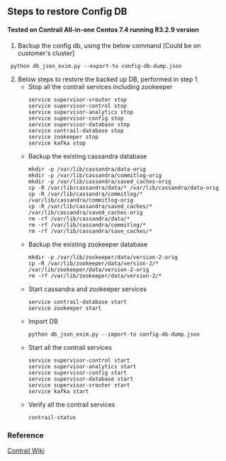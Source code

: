 ## Steps to restore Config DB 
#### Tested on Contrail All-in-one Centos 7.4 running R3.2.9 version

1. Backup the config db, using the below command [Could be on customer's cluster]
```
 python db_json_exim.py --export-to config-db-dump.json
```
2. Below steps to restore the backed up DB, performed in step 1.
    -   Stop all the contrail services including zookeeper
        ```
        service supervisor-vrouter stop
        service supervisor-control stop
        service supervisor-analytics stop
        service supervisor-config stop
        service supervisor-database stop
        service contrail-database stop
        service zookeeper stop
        service kafka stop
        ```
    -   Backup the existing cassandra database
        ```
        mkdir -p /var/lib/cassandra/data-orig
        mkdir -p /var/lib/cassandra/commitlog-orig
        mkdir -p /var/lib/cassandra/saved_caches-orig
        cp -R /var/lib/cassandra/data/* /var/lib/cassandra/data-orig
        cp -R /var/lib/cassandra/commitlog/* /var/lib/cassandra/commitlog-orig
        cp -R /var/lib/cassandra/saved_caches/* /var/lib/cassandra/saved_caches-orig
        rm -rf /var/lib/cassandra/data/*
        rm -rf /var/lib/cassandra/commitlog/*
        rm -rf /var/lib/cassandra/save_caches/*        
        ```
    -   Backup the existing zookeeper database
        ```
        mkdir -p /var/lib/zookeeper/data/version-2-orig
        cp -R /var/lib/zookeeper/data/version-2/* /var/lib/zookeeper/data/version-2-orig
        rm -rf /var/lib/zookeeper/data/version-2/*
        ```
    -   Start cassandra and zookeeper services
        ```
        service contrail-database start
        service zookeeper start
        ```
    -   Import DB
        ```
        python db_json_exim.py --import-to config-db-dump.json
        ```
    -   Start all the contrail services
        ```
        service supervisor-control start
        service supervisor-analytics start
        service supervisor-config start
        service supervisor-database start
        service supervisor-vrouter start
        service kafka start
        ```
    -   Verify all the contrail services
        ```
        contrail-status
        ```
    
### Reference 
[Contrail Wiki](https://github.com/Juniper/contrail-controller/wiki/Backing-up-contrail-configuration-in-json-format)
